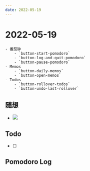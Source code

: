 ```yaml
---
date: 2022-05-19
---
```


# 2022-05-19

````ad-kanban
- 番茄钟
	- `button-start-pomodoro`
	- `button-log-and-quit-pomodoro`
	- `button-pause-pomodoro`
- Memos
	- `button-daily-memos`
	- `button-open-memos`
- Todos
	- `button-rollover-todos`
	- `button-undo-last-rollover`
````

## 随想
- ![](https://forum-zh.obsidian.md/uploads/default/original/2X/e/e15f5d7953adb4e4fff84cd46633068a1ee1cba5.gif)

## Todo
- [ ] 

## Pomodoro Log
